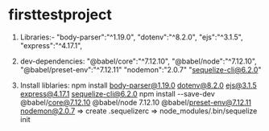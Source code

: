 # firsttestproject
1. Libraries:-
"body-parser":"^1.19.0",
"dotenv":"^8.2.0",
"ejs":"^3.1.5",
"express":"^4.17.1",

2. dev-dependencies:
"@babel/core":"^7.12.10",
"@babel/node":"^7.12.10",
"@babel/preset-env":"^7.12.11"
"nodemon":"2.0.7"
"sequelize-cli@6.2.0"
3. Install liblaries:
npm install body-parser@1.19.0 dotenv@8.2.0 ejs@3.1.5 express@4.17.1 sequelize-cli@6.2.0
npm install --save-dev @babel/core@7.12.10 @babel/node 7.12.10 @babel/preset-env@7.12.11 nodemon@2.0.7 
=> create .sequelizerc => node_modules/.bin/sequelize init



